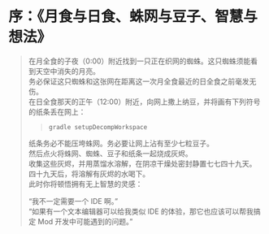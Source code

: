 # 序：《月食与日食、蛛网与豆子、智慧与想法》 

<!-- “Lunar Eclipse & Solar Eclipse, Net & Beans, Intelligence and Ideas” -->

> 在月全食的子夜（0:00）附近找到一只正在织网的蜘蛛。这只蜘蛛须能看到天空中消失的月亮。  
> 务必保证这只蜘蛛和这张网在距离这一次月全食最近的日全食之前毫发无伤。  
> 在日全食那天的正午（12:00）附近，向网上撒上纳豆，并将画有下列符号的纸条丢在网上： 
> 
> >  `gradle setupDecompWorkspace`  
> 
> 纸条务必不能压垮蛛网。务必要让网上沾有至少七粒豆子。  
> 然后点火将蛛网、蜘蛛、豆子和纸条一起烧成灰烬。  
> 收集这些灰烬，并用蒸馏水溶解，在阴凉干燥处密封静置七七四十九天。  
> 四十九天后，将溶解有灰烬的水喝下。  
> 此时你将顿悟拥有无上智慧的灵感：  
>
> “我不一定需要一个 IDE 啊。”  
> “如果有一个文本编辑器可以给我类似 IDE 的体验，那它也应该可以帮我搞定 Mod 开发中可能遇到的问题。”  
